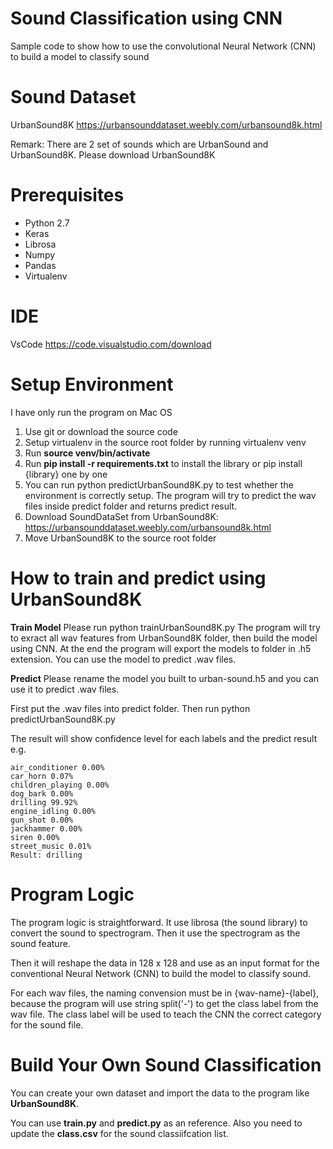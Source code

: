 # Sound Classification using CNN
Sample code to show how to use the convolutional Neural Network (CNN) to build a model to classify sound

# Sound Dataset
UrbanSound8K
https://urbansounddataset.weebly.com/urbansound8k.html

Remark:
There are 2 set of sounds which are UrbanSound and UrbanSound8K. Please download UrbanSound8K

# Prerequisites
- Python 2.7
- Keras
- Librosa
- Numpy
- Pandas
- Virtualenv

# IDE
VsCode
https://code.visualstudio.com/download

# Setup Environment
I have only run the program on Mac OS
1. Use git or download the source code
2. Setup virtualenv in the source root folder by running virtualenv venv
3. Run **source venv/bin/activate**
4. Run **pip install -r requirements.txt** to install the library or pip install {library} one by one
5. You can run python predictUrbanSound8K.py to test whether the environment is correctly setup. The program will try to predict the wav files inside predict folder and returns predict result.
6. Download SoundDataSet from UrbanSound8K: https://urbansounddataset.weebly.com/urbansound8k.html
7. Move UrbanSound8K to the source root folder

# How to train and predict using UrbanSound8K
**Train Model**
Please run python trainUrbanSound8K.py
The program will try to exract all wav features from UrbanSound8K folder, then build the model using CNN. At the end the program will export the models to folder in .h5 extension. You can use the model to predict .wav files.

**Predict**
Please rename the model you built to urban-sound.h5 and you can use it to predict .wav files.

First put the .wav files into predict folder. Then run
python predictUrbanSound8K.py

The result will show confidence level for each labels and the predict result
e.g.
```
air_conditioner 0.00%
car_horn 0.07%
children_playing 0.00%
dog_bark 0.00%
drilling 99.92%
engine_idling 0.00%
gun_shot 0.00%
jackhammer 0.00%
siren 0.00%
street_music 0.01%
Result: drilling
```
# Program Logic
The program logic is straightforward. It use librosa (the sound library) to convert the sound to spectrogram. Then it use the spectrogram as the sound feature.

Then it will reshape the data in 128 x 128 and use as an input format for the conventional Neural Network (CNN) to build the model to classify sound.

For each wav files, the naming convension must be in {wav-name}-{label}, because the program will use string split('-') to get the class label from the wav file. The class label will be used to teach the CNN the correct category for the sound file.

# Build Your Own Sound Classification
You can create your own dataset and import the data to the program like **UrbanSound8K**.

You can use **train.py** and **predict.py** as an reference. Also you need to update the **class.csv** for the sound classiifcation list.

